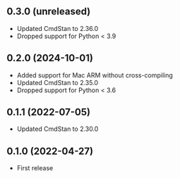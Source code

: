 ## 0.3.0 (unreleased)

- Updated CmdStan to 2.36.0
- Dropped support for Python < 3.9

## 0.2.0 (2024-10-01)

- Added support for Mac ARM without cross-compiling
- Updated CmdStan to 2.35.0
- Dropped support for Python < 3.6

## 0.1.1 (2022-07-05)

- Updated CmdStan to 2.30.0

## 0.1.0 (2022-04-27)

- First release
